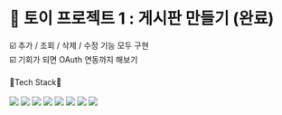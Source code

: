 # 📑 토이 프로젝트 1 : 게시판 만들기 (완료) <br>
☑️ 추가 / 조회 / 삭제 / 수정 기능 모두 구현 <br>
☑️ 기회가 되면 OAuth 연동까지 해보기 <br>
<br>
🔧Tech Stack🔧
<br>
<br>
<img src="https://img.shields.io/badge/spring-6DB33F?style=flat-square&logo=Spring&logoColor=white"/> <img src="https://img.shields.io/badge/springboot-6DB33F?style=flat-square&logo=spring-boot&logoColor=white"/> <img src="https://img.shields.io/badge/JPA-6DB33F?style=flat-square&logo=Spring&logoColor=white"/> <img src="https://img.shields.io/badge/java-007396?style=flat-square&logo=java&logoColor=white"/>  <img src="https://img.shields.io/badge/html-E34F26?style=flat-square&logo=html5&logoColor=white"/> <img src="https://img.shields.io/badge/css-1572B6?style=flat-square&logo=css3&logoColor=white"/> <img src="https://img.shields.io/badge/bootstrap-7952B3?style=flat-square&logo=bootstrap&logoColor=white"/> <img src="https://img.shields.io/badge/thymeleaf-005F0F?style=flat-square&logo=thymeleaf&logoColor=white"/>
